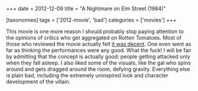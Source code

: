 +++
date = 2012-12-09
title = "A Nightmare on Elm Street (1984)"

[taxonomies]
tags = ['2012-movie', 'bad']
categories = ['movies']
+++

This movie is one more reason I should probably stop paying attention to
the opinions of critics who get aggregated on Rotten Tomatoes. Most of
those who reviewed the movie actually felt [it was decent]. One even
went as far as thinking the performances were any good. What the fuck! I
will be fair by admitting that the concept is actually good: people
getting attacked only when they fall asleep. I also liked some of the
visuals, like the gal who spins around and gets dragged around the room,
defying gravity. Everything else is plain bad, including the extremely
uninspired look and character development of the villain.

  [it was decent]: http://www.rottentomatoes.com/m/nightmare_on_elm_street
